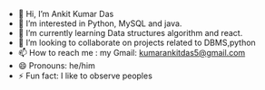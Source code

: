- 👋 Hi, I’m Ankit Kumar Das 
- 👀 I’m interested in Python, MySQL and java.
- 🌱 I’m currently learning Data structures algorithm and react.
- 💞️ I’m looking to collaborate on projects related to DBMS,python
- 📫 How to reach me : my Gmail: kumarankitdas5@gmail.com
- 😄 Pronouns: he/him
- ⚡ Fun fact: I like to observe peoples

<!---
Ankit-ares/Ankit-ares is a ✨ special ✨ repository because its `README.md` (this file) appears on your GitHub profile.
You can click the Preview link to take a look at your changes.
--->
